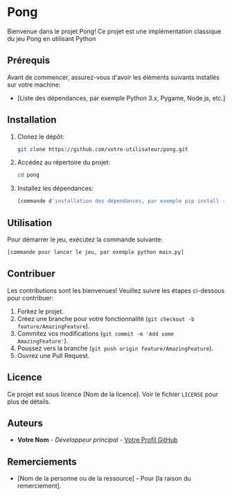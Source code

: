 # Pong

Bienvenue dans le projet Pong! Ce projet est une implémentation classique du jeu Pong en utilisant Python 
## Prérequis

Avant de commencer, assurez-vous d'avoir les éléments suivants installés sur votre machine:

- [Liste des dépendances, par exemple Python 3.x, Pygame, Node.js, etc.]

## Installation

1. Clonez le dépôt:
    ```bash
    git clone https://github.com/votre-utilisateur/pong.git
    ```
2. Accédez au répertoire du projet:
    ```bash
    cd pong
    ```
3. Installez les dépendances:
    ```bash
    [commande d'installation des dépendances, par exemple pip install -r requirements.txt]
    ```

## Utilisation

Pour démarrer le jeu, exécutez la commande suivante:
```bash
[commande pour lancer le jeu, par exemple python main.py]
```

## Contribuer

Les contributions sont les bienvenues! Veuillez suivre les étapes ci-dessous pour contribuer:

1. Forkez le projet.
2. Créez une branche pour votre fonctionnalité (`git checkout -b feature/AmazingFeature`).
3. Commitez vos modifications (`git commit -m 'Add some AmazingFeature'`).
4. Poussez vers la branche (`git push origin feature/AmazingFeature`).
5. Ouvrez une Pull Request.

## Licence

Ce projet est sous licence [Nom de la licence]. Voir le fichier `LICENSE` pour plus de détails.

## Auteurs

- **Votre Nom** - *Développeur principal* - [Votre Profil GitHub](https://github.com/votre-utilisateur)

## Remerciements

- [Nom de la personne ou de la ressource] - Pour [la raison du remerciement].
